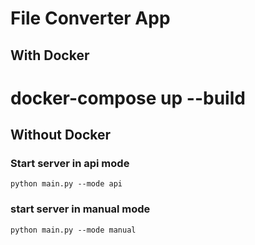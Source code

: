 # File Converter App
## With Docker
# docker-compose up --build
## Without Docker

### Start server in api mode
```
python main.py --mode api
```

### start server in manual mode
```
python main.py --mode manual
```
